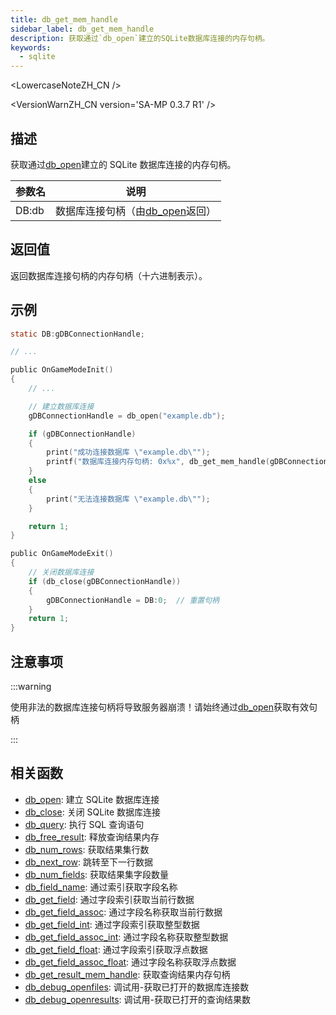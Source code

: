 ```yaml
---
title: db_get_mem_handle
sidebar_label: db_get_mem_handle
description: 获取通过`db_open`建立的SQLite数据库连接的内存句柄。
keywords:
  - sqlite
---
```


<LowercaseNoteZH_CN />

<VersionWarnZH_CN version='SA-MP 0.3.7 R1' />

## 描述

获取通过[db_open](db_open)建立的 SQLite 数据库连接的内存句柄。

| 参数名 | 说明                                       |
| ------ | ------------------------------------------ |
| DB:db  | 数据库连接句柄（由[db_open](db_open)返回） |

## 返回值

返回数据库连接句柄的内存句柄（十六进制表示）。

## 示例

```c
static DB:gDBConnectionHandle;

// ...

public OnGameModeInit()
{
    // ...

    // 建立数据库连接
    gDBConnectionHandle = db_open("example.db");

    if (gDBConnectionHandle)
    {
        print("成功连接数据库 \"example.db\"");
        printf("数据库连接内存句柄: 0x%x", db_get_mem_handle(gDBConnectionHandle));
    }
    else
    {
        print("无法连接数据库 \"example.db\"");
    }

    return 1;
}

public OnGameModeExit()
{
    // 关闭数据库连接
    if (db_close(gDBConnectionHandle))
    {
        gDBConnectionHandle = DB:0;  // 重置句柄
    }
    return 1;
}
```

## 注意事项

:::warning

使用非法的数据库连接句柄将导致服务器崩溃！请始终通过[db_open](db_open)获取有效句柄

:::

## 相关函数

- [db_open](db_open): 建立 SQLite 数据库连接
- [db_close](db_close): 关闭 SQLite 数据库连接
- [db_query](db_query): 执行 SQL 查询语句
- [db_free_result](db_free_result): 释放查询结果内存
- [db_num_rows](db_num_rows): 获取结果集行数
- [db_next_row](db_next_row): 跳转至下一行数据
- [db_num_fields](db_num_fields): 获取结果集字段数量
- [db_field_name](db_field_name): 通过索引获取字段名称
- [db_get_field](db_get_field): 通过字段索引获取当前行数据
- [db_get_field_assoc](db_get_field_assoc): 通过字段名称获取当前行数据
- [db_get_field_int](db_get_field_int): 通过字段索引获取整型数据
- [db_get_field_assoc_int](db_get_field_assoc_int): 通过字段名称获取整型数据
- [db_get_field_float](db_get_field_float): 通过字段索引获取浮点数据
- [db_get_field_assoc_float](db_get_field_assoc_float): 通过字段名称获取浮点数据
- [db_get_result_mem_handle](db_get_result_mem_handle): 获取查询结果内存句柄
- [db_debug_openfiles](db_debug_openfiles): 调试用-获取已打开的数据库连接数
- [db_debug_openresults](db_debug_openresults): 调试用-获取已打开的查询结果数
